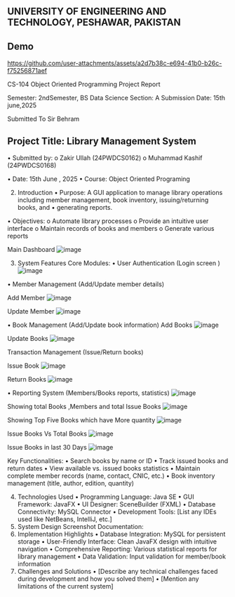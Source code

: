 ## UNIVERSITY OF ENGINEERING AND TECHNOLOGY, PESHAWAR, PAKISTAN


## Demo


https://github.com/user-attachments/assets/a2d7b38c-e694-41b0-b26c-f75256871aef









CS-104 Object Oriented Programming
Project Report

Semester:	2ndSemester, BS Data Science
Section:	A
Submission Date:	15th june,2025

Submitted To Sir Behram
 

## Project Title: Library Management System
•	Submitted by:
o	Zakir Ullah (24PWDCS0162)
o	Muhammad Kashif (24PWDCS0168)

•	Date: 15th June , 2025
•	Course: Object Oriented Programing



2. Introduction
•	Purpose: A GUI application to manage library operations including member management, book inventory, issuing/returning books, and 
•	generating reports.

•	Objectives:
o	Automate library processes
o	Provide an intuitive user interface
o	Maintain records of books and members
o	Generate various reports

Main Dashboard
![image](https://github.com/user-attachments/assets/c37bc90d-32ba-4305-b84b-b144a8857947)

 

3. System Features
Core Modules:
•	User Authentication (Login screen )
![image](https://github.com/user-attachments/assets/15a57102-1141-4f6a-8325-1e6630656f6c)

 
•	Member Management (Add/Update member details)


Add Member
![image](https://github.com/user-attachments/assets/fd390651-f629-4c17-a230-42928103ccfa)

 

Update Member
![image](https://github.com/user-attachments/assets/6890e947-fd90-4f01-9434-a423d42066fe)

 

•	Book Management (Add/Update book information)
Add Books
![image](https://github.com/user-attachments/assets/718c8e83-c558-40d7-af4c-8d8086814547)

 

Update Books
 ![image](https://github.com/user-attachments/assets/d5a983b4-43e3-41f2-8e61-67ba8571babd)


Transaction Management (Issue/Return books)

Issue Book 
![image](https://github.com/user-attachments/assets/68008f7d-82c0-4008-ae23-455ee80e8bec)

 
Return Books
![image](https://github.com/user-attachments/assets/439e81a2-b084-459f-a128-84be63e212e7)

 
•	Reporting System (Members/Books reports, statistics)
![image](https://github.com/user-attachments/assets/679c07b1-b40d-4d2a-a762-1819e885ca5c)

 

Showing total Books ,Members and total Issue Books
![image](https://github.com/user-attachments/assets/3a2669f3-fb20-4634-b66f-816e1d34a0f6)

 


Showing Top Five Books which have More quantity
![image](https://github.com/user-attachments/assets/43ed4042-b457-4a85-b71e-68d0faa9fbfa)

 


Issue Books Vs Total Books
![image](https://github.com/user-attachments/assets/12597985-d2be-45a2-a162-7aa6e178a049)


Issue Books in last 30 Days
![image](https://github.com/user-attachments/assets/670066af-718e-4595-bd44-d653b00b5fe4)

Key Functionalities:
•	Search books by name or ID
•	Track issued books and return dates
•	View available vs. issued books statistics
•	Maintain complete member records (name, contact, CNIC, etc.)
•	Book inventory management (title, author, edition, quantity)

4. Technologies Used
•	Programming Language: Java SE
•	GUI Framework: JavaFX
•	UI Designer: SceneBuilder (FXML)
•	Database Connectivity: MySQL Connector
•	Development Tools: [List any IDEs used like NetBeans, IntelliJ, etc.]
5. System Design
Screenshot Documentation:
6. Implementation Highlights
•	Database Integration: MySQL for persistent storage
•	User-Friendly Interface: Clean JavaFX design with intuitive navigation
•	Comprehensive Reporting: Various statistical reports for library management
•	Data Validation: Input validation for member/book information
7. Challenges and Solutions
•	[Describe any technical challenges faced during development and how you solved them]
•	[Mention any limitations of the current system]

